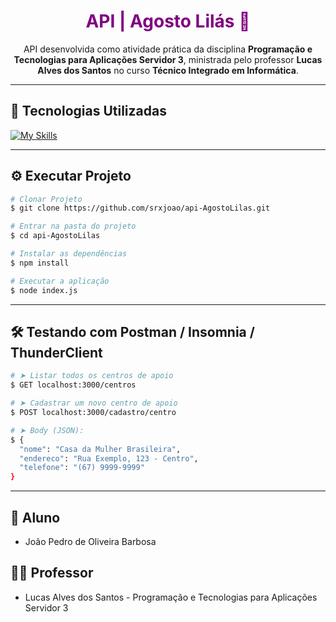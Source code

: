 <!--- # "Can be a image or a gif from the project pages" -->

<p align="center">
</p>

<h1 style="color: #800080;" align="center">
  API | Agosto Lilás 💜
</h1>

<p align="center">
  API desenvolvida como atividade prática da disciplina <b>Programação e Tecnologias para Aplicações Servidor 3</b>, ministrada pelo professor <b>Lucas Alves dos Santos</b> no curso <b>Técnico Integrado em Informática</b>.
</p>

---

## 🚀 Tecnologias Utilizadas

<!--- # "Verify icons availability here https://github.com/tandpfun/skill-icons" -->

[![My Skills](https://skillicons.dev/icons?i=nodejs,express,js)](https://skillicons.dev)

---

## ⚙️ Executar Projeto

```bash
# Clonar Projeto
$ git clone https://github.com/srxjoao/api-AgostoLilas.git

# Entrar na pasta do projeto
$ cd api-AgostoLilas

# Instalar as dependências
$ npm install

# Executar a aplicação
$ node index.js
```
---

## 🛠 Testando com Postman / Insomnia / ThunderClient

```bash
# ➤ Listar todos os centros de apoio
$ GET localhost:3000/centros

# ➤ Cadastrar um novo centro de apoio
$ POST localhost:3000/cadastro/centro

# ➤ Body (JSON):
$ {
  "nome": "Casa da Mulher Brasileira",
  "endereco": "Rua Exemplo, 123 - Centro",
  "telefone": "(67) 9999-9999"
}
```
---

## 🧑 Aluno

- João Pedro de Oliveira Barbosa

## 🧑‍🏫 Professor

- Lucas Alves dos Santos - Programação e Tecnologias para Aplicações Servidor 3
 
